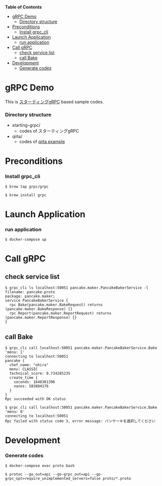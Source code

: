 <!-- START doctoc generated TOC please keep comment here to allow auto update -->
<!-- DON'T EDIT THIS SECTION, INSTEAD RE-RUN doctoc TO UPDATE -->
**Table of Contents**

- [gRPC Demo](#grpc-demo)
    - [Directory structure](#directory-structure)
- [Preconditions](#preconditions)
    - [Install grpc_cli](#install-grpc_cli)
- [Launch Application](#launch-application)
    - [run application](#run-application)
- [Call gRPC](#call-grpc)
  - [check service list](#check-service-list)
  - [call Bake](#call-bake)
- [Development](#development)
    - [Generate codes](#generate-codes)

<!-- END doctoc generated TOC please keep comment here to allow auto update -->

# gRPC Demo

This is [スターティングgRPC](https://www.amazon.co.jp/dp/B087R87L6Z) based sample codes.

### Directory structure

- starting-grpc/
    - codes of スターティングgRPC
- qiita/
    - codes of [qiita example](https://qiita.com/drafts/a4e06a3e7e8c8dfef4df) 

# Preconditions

### Install grpc_cli

```shell
$ brew tap grpc/grpc

$ brew install grpc
```

# Launch Application

### run application

```shell
$ docker-compose up
```

# Call gRPC

## check service list

```shell
$ grpc_cli ls localhost:50051 pancake.maker.PancakeBakerService -l
filename: pancake.proto
package: pancake.maker;
service PancakeBakerService {
  rpc Bake(pancake.maker.BakeRequest) returns (pancake.maker.BakeResponse) {}
  rpc Report(pancake.maker.ReportRequest) returns (pancake.maker.ReportResponse) {}
}
```

## call Bake

```shell
$ grpc_cli call localhost:50051 pancake.maker.PancakeBakerService.Bake 'menu: 1'
connecting to localhost:50051
pancake {
  chef_name: "ohira"
  menu: CLASSIC
  technical_score: 0.734285235
  create_time {
    seconds: 1648361396
    nanos: 583884176
  }
}
Rpc succeeded with OK status
```

```shell
$ grpc_cli call localhost:50051 pancake.maker.PancakeBakerService.Bake 'menu: 0'
connecting to localhost:50051
Rpc failed with status code 3, error message: パンケーキを選択してください
```

# Development

### Generate codes

```shell
$ docker-compose exec proto bash

$ protoc --go_out=api --go-grpc_out=api --go-grpc_opt=require_unimplemented_servers=false proto/*.proto
```
